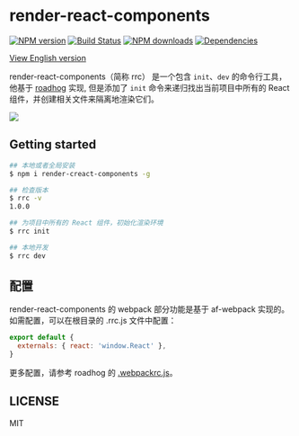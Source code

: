 # render-react-components

[![NPM version](https://img.shields.io/npm/v/render-react-components.svg?style=flat)](https://npmjs.org/package/render-react-components)
[![Build Status](https://img.shields.io/travis/lewis617/render-react-components.svg?style=flat)](https://travis-ci.org/lewis617/render-react-components)
[![NPM downloads](http://img.shields.io/npm/dm/render-react-components.svg?style=flat)](https://npmjs.org/package/render-react-components)
[![Dependencies](https://david-dm.org/lewis617/render-react-components/status.svg)](https://david-dm.org/lewis617/render-react-components)

[View English version](./README.md)

render-react-components（简称 rrc） 是一个包含 `init`、`dev` 的命令行工具，他基于 [roadhog](https://github.com/sorrycc/roadhog) 实现, 但是添加了 `init` 命令来递归找出当前项目中所有的 React 组件，并创建相关文件来隔离地渲染它们。

![](https://img.alicdn.com/tfs/TB1VPzQnHGYBuNjy0FoXXciBFXa-894-444.gif)

## Getting started
```bash
## 本地或者全局安装
$ npm i render-creact-components -g

## 检查版本
$ rrc -v
1.0.0

## 为项目中所有的 React 组件，初始化渲染环境
$ rrc init

## 本地开发
$ rrc dev

```

## 配置
render-react-components 的 webpack 部分功能是基于 af-webpack 实现的。如需配置，可以在根目录的 .rrc.js 文件中配置：

```js
export default {
  externals: { react: 'window.React' },
}
```

更多配置，请参考 roadhog 的 [.webpackrc.js](https://github.com/sorrycc/roadhog/blob/master/README_zh-cn.md#%E9%85%8D%E7%BD%AE)。

## LICENSE

MIT